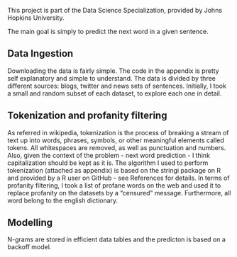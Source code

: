 This project is part of the Data Science Specialization, provided by Johns Hopkins University. 

The main goal is simply to predict the next word in a given sentence.

## Data Ingestion
Downloading the data is fairly simple. The code in the appendix is pretty self explanatory and simple to understand. The data is divided by three different sources: blogs, twitter and news sets of sentences. Initially, I took a small and random subset of each dataset, to explore each one in detail.

## Tokenization and profanity filtering
As referred in wikipedia, tokenization is the process of breaking a stream of text up into words, phrases, symbols, or other meaningful elements called tokens. All whitespaces are removed, as well as punctuation and numbers. Also, given the context of the problem - next word prediction - I think capitalization should be kept as it is. The algorithm I used to perform tokenization (attached as appendix) is based on the stringi package on R and provided by a R user on GitHub - see References for details. In terms of profanity filtering, I took a list of profane words on the web and used it to replace profanity on the datasets by a “censured” message. Furthermore, all word belong to the english dictionary.

## Modelling

N-grams are stored in efficient data tables and the predicton is based on a backoff model.
